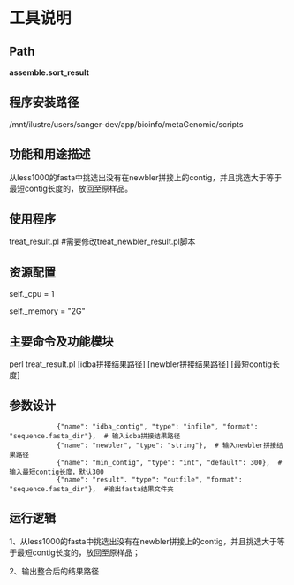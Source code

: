 
工具说明
==========================

Path
-----------

**assemble.sort_result**

程序安装路径
-----------------------------------
/mnt/ilustre/users/sanger-dev/app/bioinfo/metaGenomic/scripts

功能和用途描述
-----------------------------------

从less1000的fasta中挑选出没有在newbler拼接上的contig，并且挑选大于等于最短contig长度的，放回至原样品。

使用程序
-----------------------------------

treat_result.pl  #需要修改treat_newbler_result.pl脚本

资源配置
-----------------------------------

self._cpu = 1

self._memory = "2G"

主要命令及功能模块
-----------------------------------

perl treat_result.pl [idba拼接结果路径] [newbler拼接结果路径] [最短contig长度]

参数设计
-----------------------------------

```
            {"name": "idba_contig", "type": "infile", "format": "sequence.fasta_dir"},  # 输入idba拼接结果路径
            {"name": "newbler", "type": "string"},  # 输入newbler拼接结果路径
            {"name": "min_contig", "type": "int", "default": 300},  # 输入最短contig长度，默认300
            {"name": "result". "type": "outfile", "format": "sequence.fasta_dir"},  #输出fasta结果文件夹
```

运行逻辑
-----------------------------------
1、从less1000的fasta中挑选出没有在newbler拼接上的contig，并且挑选大于等于最短contig长度的，放回至原样品；

2、输出整合后的结果路径

